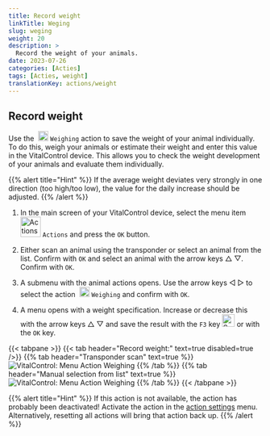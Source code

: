 ```yaml
---
title: Record weight
linkTitle: Weging
slug: weging
weight: 20
description: >
  Record the weight of your animals.
date: 2023-07-26
categories: [Acties]
tags: [Acties, weight]
translationKey: actions/weight
---
```


## Record weight
Use the &nbsp;<img src="/icons/actions/weight.svg" width="20" align="bottom" alt="Weighing" /> `Weighing` action to save the weight of your animal individually. To do this, weigh your animals or estimate their weight and enter this value in the VitalControl device. This allows you to check the weight development of your animals and evaluate them individually.

{{% alert title="Hint" %}}
If the average weight deviates very strongly in one direction (too high/too low), the value for the daily increase should be adjusted.
{{% /alert %}}

1. In the main screen of your VitalControl device, select the menu item  &nbsp;<img src="/icons/actions.svg" width="40" align="bottom" alt="Actions" /> `Actions` and press the `OK` button.

2. Either scan an animal using the transponder or select an animal from the list. Confirm with `OK` and select an animal with the arrow keys △ ▽. Confirm with `OK`.

3. A submenu with the animal actions opens. Use the arrow keys ◁ ▷ to select the action &nbsp;<img src="/icons/actions/weight.svg" width="20" align="bottom" alt="Weighing" /> `Weighing` and confirm with `OK`.

4. A menu opens with a weight specification. Increase or decrease this with the arrow keys △ ▽ and save the result with the `F3` key <img src="/icons/footer/save.svg" width="25" align="bottom" alt="Save" /> or with the `OK` key.

{{< tabpane >}}
{{< tab header="Record weight:" text=true disabled=true />}}
{{% tab header="Transponder scan" text=true %}}
  ![VitalControl: Menu Action Weighing](../images/weighing-scan.png "Weighing")
{{% /tab %}}
{{% tab header="Manual selection from list" text=true %}}
  ![VitalControl: Menu Action Weighing](../images/weighing.png "Weighing")
{{% /tab %}}
{{< /tabpane >}}

{{% alert title="Hint" %}}
If this action is not available, the action has probably been deactivated! Activate the action in the [action settings](../settings/) menu. Alternatively, resetting all actions will bring that action back up.
{{% /alert %}}
